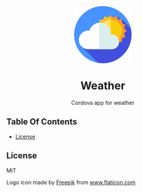 <p align="center">
  <img src="media/logo.png" alt="App logo" width="150">
</p>

<h1 align="center">
  Weather
</h1>

<p align="center">
  Cordova app for weather
</p>

## Table Of Contents

- [License](#license)

## License

MIT

Logo icon made by <a href="https://www.freepik.com" title="Freepik">Freepik</a> from <a href="https://www.flaticon.com/" title="Flaticon">www.flaticon.com</a>
